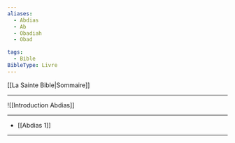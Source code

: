 ```yaml
---
aliases:
  - Abdias
  - Ab
  - Obadiah
  - Obad

tags:
  - Bible
BibleType: Livre
---
```

[[La Sainte Bible|Sommaire]]

---

![[Introduction Abdias]]

---
- [[Abdias 1]] 


---
